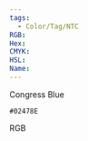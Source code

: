 ```yaml
---
tags:
  - Color/Tag/NTC
RGB:
Hex:
CMYK:
HSL:
Name:
---
```

Congress Blue
```palette
#02478E
```
RGB
